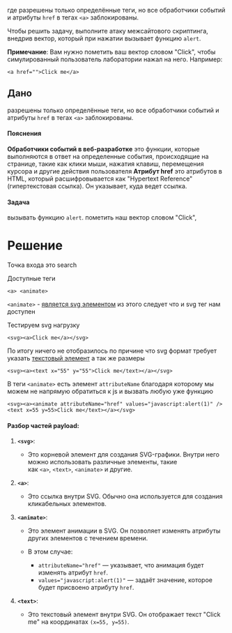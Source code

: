 где разрешены только определённые теги, но все обработчики событий и атрибуты `href` в тегах `<a>` заблокированы.

Чтобы решить задачу, выполните атаку межсайтового скриптинга, внедрив вектор, который при нажатии вызывает функцию `alert`.

**Примечание**: Вам нужно пометить ваш вектор словом "Click", чтобы симулированный пользователь лаборатории нажал на него. Например:
```
<a href="">Click me</a>
```

## Дано

разрешены только определённые теги, но все обработчики событий и атрибуты `href` в тегах `<a>` заблокированы.

#### Пояснения

**Обработчики событий в веб-разработке**
	это функции, которые выполняются в ответ на определенные события, происходящие на странице, такие как клики мыши, нажатия клавиш, перемещения курсора и другие действия пользователя
**Атрибут href** 
	это атрибутов в HTML, который расшифровывается как "Hypertext Reference" (гипертекстовая ссылка). Он указывает, куда ведет ссылка.

#### Задача

вызывать функцию `alert`.
пометить наш вектор словом "Click",


# Решение

Точка входа это search

Доступные теги
```
<a> <animate>
```

`<animate>` - [является svg элементом](https://developer.mozilla.org/en-US/docs/Web/SVG/Element/animate)
из этого следует что и svg тег нам доступен

Тестируем svg нагрузку
```
<svg><a>Click me</a></svg>
```
По итогу ничего не отобразилось по причине что svg формат требует указать [текстовый элемент](https://developer.mozilla.org/en-US/docs/Web/SVG/Element/text) а так же размеры 
```
<svg><a><text x="55" y="55">Click me</text></a></svg>
```


В теги `<animate>` есть элемент `attributeName` благодаря которому мы можем не напрямую обратиться к js и вызвать любую уже функцию
```
<svg><a><animate attributeName="href" values="javascript:alert(1)" /><text x=55 y=55>Click me</text></a></svg>
```
#### Разбор частей payload:

1. **`<svg>`**:
    - Это корневой элемент для создания SVG-графики. Внутри него можно использовать различные элементы, такие как `<a>`, `<text>`, `<animate>` и другие.

2. **`<a>`**:
    - Это ссылка внутри SVG. Обычно она используется для создания кликабельных элементов.

3. **`<animate>`**:
    - Это элемент анимации в SVG. Он позволяет изменять атрибуты других элементов с течением времени.
    
    - В этом случае:
        - `attributeName="href"` — указывает, что анимация будет изменять атрибут `href`.
        - `values="javascript:alert(1)"` — задаёт значение, которое будет присвоено атрибуту `href`.

4. **`<text>`**:
    - Это текстовый элемент внутри SVG. Он отображает текст "Click me" на координатах `(x=55, y=55)`.




